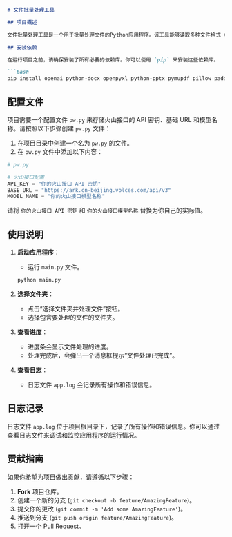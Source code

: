 ```markdown
# 文件批量处理工具

## 项目概述

文件批量处理工具是一个用于批量处理文件的Python应用程序。该工具能够读取多种文件格式（如 `.docx`, `.xlsx`, `.pptx`, `.pdf`, 文本文件等），并通过火山接口模型提取文件的生成时间和主要内容，然后重命名文件为 `yyyymmdd_标题.扩展名` 格式。

## 安装依赖

在运行项目之前，请确保安装了所有必要的依赖库。你可以使用 `pip` 来安装这些依赖库。

```bash
pip install openai python-docx openpyxl python-pptx pymupdf pillow paddlepaddle paddleocr concurrent-futures
```

## 配置文件

项目需要一个配置文件 `pw.py` 来存储火山接口的 API 密钥、基础 URL 和模型名称。请按照以下步骤创建 `pw.py` 文件：

1. 在项目目录中创建一个名为 `pw.py` 的文件。
2. 在 `pw.py` 文件中添加以下内容：

```python
# pw.py

# 火山接口配置
API_KEY = "你的火山接口 API 密钥"
BASE_URL = "https://ark.cn-beijing.volces.com/api/v3"
MODEL_NAME = "你的火山接口模型名称"
```

请将 `你的火山接口 API 密钥` 和 `你的火山接口模型名称` 替换为你自己的实际值。

## 使用说明

1. **启动应用程序**：
   - 运行 `main.py` 文件。

   ```bash
   python main.py
   ```

2. **选择文件夹**：
   - 点击“选择文件夹并处理文件”按钮。
   - 选择包含要处理的文件的文件夹。

3. **查看进度**：
   - 进度条会显示文件处理的进度。
   - 处理完成后，会弹出一个消息框提示“文件处理已完成”。

4. **查看日志**：
   - 日志文件 `app.log` 会记录所有操作和错误信息。

## 日志记录

日志文件 `app.log` 位于项目根目录下，记录了所有操作和错误信息。你可以通过查看日志文件来调试和监控应用程序的运行情况。

## 贡献指南

如果你希望为项目做出贡献，请遵循以下步骤：

1. **Fork** 项目仓库。
2. 创建一个新的分支 (`git checkout -b feature/AmazingFeature`)。
3. 提交你的更改 (`git commit -m 'Add some AmazingFeature'`)。
4. 推送到分支 (`git push origin feature/AmazingFeature`)。
5. 打开一个 Pull Request。

```

